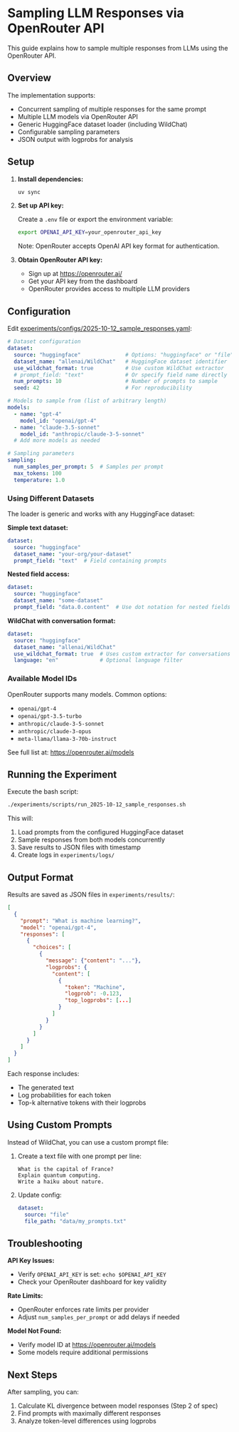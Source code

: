 # Sampling LLM Responses via OpenRouter API

This guide explains how to sample multiple responses from LLMs using the OpenRouter API.

## Overview

The implementation supports:
- Concurrent sampling of multiple responses for the same prompt
- Multiple LLM models via OpenRouter API
- Generic HuggingFace dataset loader (including WildChat)
- Configurable sampling parameters
- JSON output with logprobs for analysis

## Setup

1. **Install dependencies:**
   ```bash
   uv sync
   ```

2. **Set up API key:**

   Create a `.env` file or export the environment variable:
   ```bash
   export OPENAI_API_KEY=your_openrouter_api_key
   ```

   Note: OpenRouter accepts OpenAI API key format for authentication.

3. **Obtain OpenRouter API key:**
   - Sign up at https://openrouter.ai/
   - Get your API key from the dashboard
   - OpenRouter provides access to multiple LLM providers

## Configuration

Edit [experiments/configs/2025-10-12_sample_responses.yaml](../../experiments/configs/2025-10-12_sample_responses.yaml):

```yaml
# Dataset configuration
dataset:
  source: "huggingface"              # Options: "huggingface" or "file"
  dataset_name: "allenai/WildChat"   # HuggingFace dataset identifier
  use_wildchat_format: true          # Use custom WildChat extractor
  # prompt_field: "text"             # Or specify field name directly
  num_prompts: 10                    # Number of prompts to sample
  seed: 42                           # For reproducibility

# Models to sample from (list of arbitrary length)
models:
  - name: "gpt-4"
    model_id: "openai/gpt-4"
  - name: "claude-3.5-sonnet"
    model_id: "anthropic/claude-3-5-sonnet"
  # Add more models as needed

# Sampling parameters
sampling:
  num_samples_per_prompt: 5  # Samples per prompt
  max_tokens: 100
  temperature: 1.0
```

### Using Different Datasets

The loader is generic and works with any HuggingFace dataset:

**Simple text dataset:**
```yaml
dataset:
  source: "huggingface"
  dataset_name: "your-org/your-dataset"
  prompt_field: "text"  # Field containing prompts
```

**Nested field access:**
```yaml
dataset:
  source: "huggingface"
  dataset_name: "some-dataset"
  prompt_field: "data.0.content"  # Use dot notation for nested fields
```

**WildChat with conversation format:**
```yaml
dataset:
  source: "huggingface"
  dataset_name: "allenai/WildChat"
  use_wildchat_format: true  # Uses custom extractor for conversations
  language: "en"             # Optional language filter
```

### Available Model IDs

OpenRouter supports many models. Common options:
- `openai/gpt-4`
- `openai/gpt-3.5-turbo`
- `anthropic/claude-3-5-sonnet`
- `anthropic/claude-3-opus`
- `meta-llama/llama-3-70b-instruct`

See full list at: https://openrouter.ai/models

## Running the Experiment

Execute the bash script:

```bash
./experiments/scripts/run_2025-10-12_sample_responses.sh
```

This will:
1. Load prompts from the configured HuggingFace dataset
2. Sample responses from both models concurrently
3. Save results to JSON files with timestamp
4. Create logs in `experiments/logs/`

## Output Format

Results are saved as JSON files in `experiments/results/`:

```json
[
  {
    "prompt": "What is machine learning?",
    "model": "openai/gpt-4",
    "responses": [
      {
        "choices": [
          {
            "message": {"content": "..."},
            "logprobs": {
              "content": [
                {
                  "token": "Machine",
                  "logprob": -0.123,
                  "top_logprobs": [...]
                }
              ]
            }
          }
        ]
      }
    ]
  }
]
```

Each response includes:
- The generated text
- Log probabilities for each token
- Top-k alternative tokens with their logprobs

## Using Custom Prompts

Instead of WildChat, you can use a custom prompt file:

1. Create a text file with one prompt per line:
   ```
   What is the capital of France?
   Explain quantum computing.
   Write a haiku about nature.
   ```

2. Update config:
   ```yaml
   dataset:
     source: "file"
     file_path: "data/my_prompts.txt"
   ```

## Troubleshooting

**API Key Issues:**
- Verify `OPENAI_API_KEY` is set: `echo $OPENAI_API_KEY`
- Check your OpenRouter dashboard for key validity

**Rate Limits:**
- OpenRouter enforces rate limits per provider
- Adjust `num_samples_per_prompt` or add delays if needed

**Model Not Found:**
- Verify model ID at https://openrouter.ai/models
- Some models require additional permissions

## Next Steps

After sampling, you can:
1. Calculate KL divergence between model responses (Step 2 of spec)
2. Find prompts with maximally different responses
3. Analyze token-level differences using logprobs
